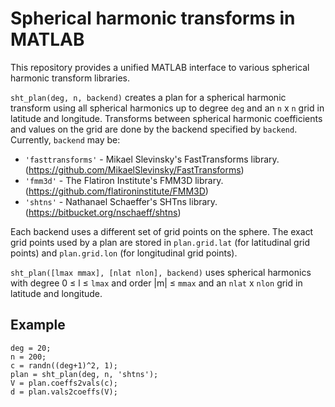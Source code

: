 # Spherical harmonic transforms in MATLAB

This repository provides a unified MATLAB interface to various spherical harmonic transform libraries.

`sht_plan(deg, n, backend)` creates a plan for a spherical harmonic transform using all spherical harmonics up to degree `deg` and an `n` x `n` grid in latitude and longitude. Transforms between spherical harmonic coefficients and values on the grid are done by the backend specified by `backend`. Currently, `backend` may be:

* `'fasttransforms'` - Mikael Slevinsky's FastTransforms library. (https://github.com/MikaelSlevinsky/FastTransforms)
* `'fmm3d'` - The Flatiron Institute's FMM3D library. (https://github.com/flatironinstitute/FMM3D)
* `'shtns'` - Nathanael Schaeffer's SHTns library. (https://bitbucket.org/nschaeff/shtns)

Each backend uses a different set of grid points on the sphere. The exact grid points used by a plan are stored in `plan.grid.lat` (for latitudinal grid points) and `plan.grid.lon` (for longitudinal grid points).

`sht_plan([lmax mmax], [nlat nlon], backend)` uses spherical harmonics with degree 0 ≤ l ≤ `lmax` and order |m| ≤ `mmax` and an `nlat` x `nlon` grid in latitude and longitude.

## Example
```
deg = 20;
n = 200;
c = randn((deg+1)^2, 1);
plan = sht_plan(deg, n, 'shtns');
V = plan.coeffs2vals(c);
d = plan.vals2coeffs(V);
```
